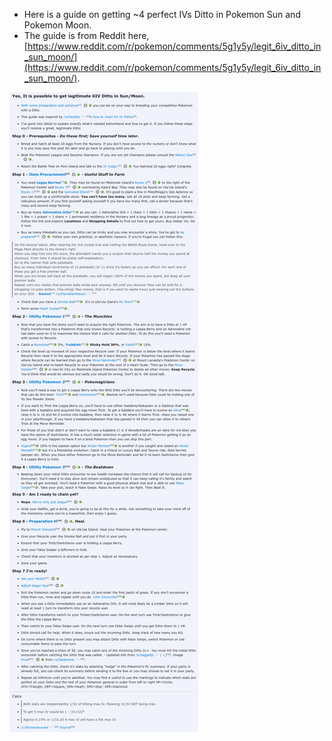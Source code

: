 * Here is a guide on getting ~4 perfect IVs Ditto in Pokemon Sun and Pokemon Moon.
* The guide is from Reddit here, [https://www.reddit.com/r/pokemon/comments/5g1y5y/legit_6iv_ditto_in_sun_moon/](https://www.reddit.com/r/pokemon/comments/5g1y5y/legit_6iv_ditto_in_sun_moon/).

![./20161203-0118-cet-getting-ditto-with-some-perfect-ivs-1.png](./20161203-0118-cet-getting-ditto-with-some-perfect-ivs-1.png)